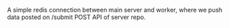 A simple redis connection between main server and worker, where we push data posted on /submit POST API of server repo.
